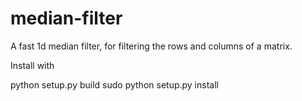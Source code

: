 median-filter
=============

A fast 1d median filter, for filtering the rows and columns of a matrix.

Install with 

python setup.py build
sudo python setup.py install
